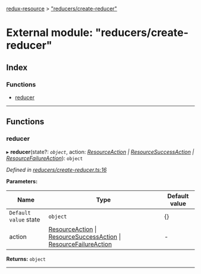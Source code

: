 [redux-resource](../README.md) > ["reducers/create-reducer"](../modules/_reducers_create_reducer_.md)

# External module: "reducers/create-reducer"

## Index

### Functions

* [reducer](_reducers_create_reducer_.md#reducer)

---

## Functions

<a id="reducer"></a>

###  reducer

▸ **reducer**(state?: *`object`*, action: *[ResourceAction](../interfaces/_actions_types_.resourceaction.md) \| [ResourceSuccessAction](../interfaces/_actions_types_.resourcesuccessaction.md) \| [ResourceFailureAction](../interfaces/_actions_types_.resourcefailureaction.md)*): `object`

*Defined in [reducers/create-reducer.ts:16](https://github.com/rcelha/redux-resource/blob/2e19365/src/reducers/create-reducer.ts#L16)*

**Parameters:**

| Name | Type | Default value |
| ------ | ------ | ------ |
| `Default value` state | `object` |  {} |
| action | [ResourceAction](../interfaces/_actions_types_.resourceaction.md) \| [ResourceSuccessAction](../interfaces/_actions_types_.resourcesuccessaction.md) \| [ResourceFailureAction](../interfaces/_actions_types_.resourcefailureaction.md) | - |

**Returns:** `object`

___

